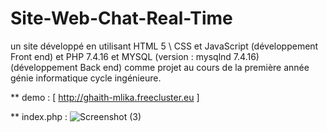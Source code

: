 # Site-Web-Chat-Real-Time
un site développé en utilisant HTML 5 \ CSS  et JavaScript (développement Front end) et PHP 7.4.16 et MYSQL (version : mysqlnd 7.4.16) (développement Back end) comme projet au cours de la première année génie informatique cycle ingénieure.

** demo : [ http://ghaith-mlika.freecluster.eu ]




** index.php : ![Screenshot (3)](https://user-images.githubusercontent.com/85968443/157959233-a136d16d-d0a8-4e12-8a8e-2e0f84e4cbeb.png)
